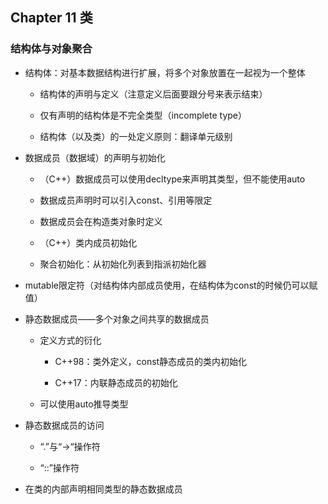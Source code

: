 ## Chapter 11 类

### 结构体与对象聚合

- 结构体：对基本数据结构进行扩展，将多个对象放置在一起视为一个整体
  - 结构体的声明与定义（注意定义后面要跟分号来表示结束）
  
  - 仅有声明的结构体是不完全类型（incomplete type）
  
  - 结构体（以及类）的一处定义原则：翻译单元级别
  
- 数据成员（数据域）的声明与初始化
  - （C++）数据成员可以使用decltype来声明其类型，但不能使用auto
  
  - 数据成员声明时可以引入const、引用等限定
  
  - 数据成员会在构造类对象时定义
  
  - （C++）类内成员初始化
  
  - 聚合初始化：从初始化列表到指派初始化器
  
- mutable限定符（对结构体内部成员使用，在结构体为const的时候仍可以赋值）
  
- 静态数据成员——多个对象之间共享的数据成员
  - 定义方式的衍化
    - C++98：类外定义，const静态成员的类内初始化
  
    - C++17：内联静态成员的初始化
  
  - 可以使用auto推导类型
  
- 静态数据成员的访问
  - “.”与“->“操作符
  
  - “::”操作符
  
- 在类的内部声明相同类型的静态数据成员


